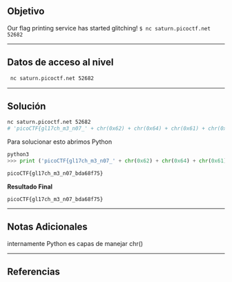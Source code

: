 ## Objetivo 

Our flag printing service has started glitching! `$ nc saturn.picoctf.net 52682`

---
## Datos de acceso al nivel 

``` bash
 nc saturn.picoctf.net 52682
```

---
## Solución 

``` bash
nc saturn.picoctf.net 52682
# 'picoCTF{gl17ch_m3_n07_' + chr(0x62) + chr(0x64) + chr(0x61) + chr(0x36) + chr(0x38) + chr(0x66) + chr(0x37) + chr(0x35) + '}'
```

Para solucionar esto abrimos Python 

```Python
python3
>>> print ('picoCTF{gl17ch_m3_n07_' + chr(0x62) + chr(0x64) + chr(0x61) + chr(0x36) + chr(0x38) + chr(0x66) + chr(0x37) + chr(0x35) + '}')

picoCTF{gl17ch_m3_n07_bda68f75}

```

**Resultado Final**

```
picoCTF{gl17ch_m3_n07_bda68f75}
```
---
## Notas Adicionales 

internamente Python es capas de manejar chr()  

---
## Referencias 
